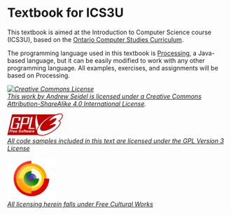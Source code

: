 Textbook for ICS3U
=======

This textbook is aimed at the Introduction to Computer Science course (ICS3U), based on the [Ontario Computer Studies Curriculum](https://www.edu.gov.on.ca/eng/curriculum/secondary/computer10to12_2008.pdf).

The programming language used in this textbook is [Processing](http://www.processing.org/), a Java-based language, but it can be easily modified to work with any other programming language.  All examples, exercises, and assignments will be based on Processing.


*<a rel="license" href="http://creativecommons.org/licenses/by-sa/4.0/"><img alt="Creative Commons License" style="border-width:0" src="https://i.creativecommons.org/l/by-sa/4.0/88x31.png" /><br/>This work by <span xmlns:cc="http://creativecommons.org/ns#" property="cc:attributionName">Andrew Seidel</span> is licensed under a <a rel="license" href="http://creativecommons.org/licenses/by-sa/4.0/">Creative Commons Attribution-ShareAlike 4.0 International License</a>.*

*[![Alt Text](./img/gplv3-127x51.png "GPL Version 3")](http://www.gnu.org/licenses/gpl.html)<br/>
[All code samples included in this text are licensed under the GPL Version 3 License](http://www.gnu.org/licenses/gpl.html)*


*<a href="http://freedomdefined.org/Definition"><img src="./img/freecontent_logo.png" alt="Free Cultural Works" style="width: 110px"></a><br/>
[All licensing herein falls under Free Cultural Works](http://freedomdefined.org/Definition)*


